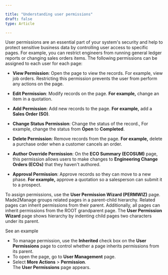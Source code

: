 ```yaml
---

title: "Understanding user permissions"
draft: false
type: Article

---
```


User permissions are an essential part of your system's security and help to protect sensitive business data by controlling user access to specific pages. For example, you can restrict engineers from running general ledger reports or changing sales orders items. The following permissions can be assigned to each user for each page:

- **View Permission**: Open the page to view the records. For example, view job orders. Restricting this permission prevents the user from perform any actions on the page.

- **Edit Permission**: Modify records on the page. **For example,** change an item in a quotation.

- **Add Permission**: Add new records to the page. **For example,** add a **Sales Order (SO)**.

- **Change Status Permission**: Change the status of the record., For example, change the status from **Open** to **Completed**.

- **Delete Permission**: Remove records from the page. **For example,** delete a purchase order when a customer cancels an order.

- **Author Override Permission**: On the **ECO Summary (ECOSUM)** page, this permission allows users to make changes to **Engineering Change Orders (ECOs)** that they haven't authored.

- **Approval Permission**: Approve records so they can move to a new phase. **For example,** approve a quotation so a salesperson can submit it to a prospect.

To assign permissions, use the **User Permission Wizard (PERMWIZ)** page. Made2Manage groups related pages in a parent-child hierarchy. Related pages can inherit permissions from their parent. Additionally, all pages can inherit permissions from the ROOT grandparent page. The **User Permission Wizard** page shows hierarchy by indenting child pages two characters under its parent.

See an example

-   To manage permission, use the **Inherited** check box on the **User Permissions** page to control whether a page inherits permissions from its parent. 
-   To open the page, go to **User Management** page.
-   Select **More Actions** > **Permission**. <br>  The **User Permissions** page appears.


​